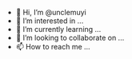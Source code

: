 - 👋 Hi, I’m @unclemuyi
- 👀 I’m interested in ...
- 🌱 I’m currently learning ...
- 💞️ I’m looking to collaborate on ...
- 📫 How to reach me ...

<!---
unclemuyi/unclemuyi is a ✨ special ✨ repository because its `README.md` (this file) appears on your GitHub profile.
You can click the Preview link to take a look at your changes.
--->
